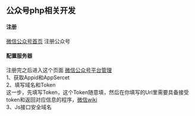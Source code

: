 公众号php相关开发
--
#### 注册
<a href = 'https://mp.weixin.qq.com'>微信公众号首页</a>  注册公众号
#### 配置服务器
注册完之后进入这个页面 <a href = 'https://mp.weixin.qq.com/debug/cgi-bin/sandboxinfo?action=showinfo&t=sandbox/index'>微信公众号平台管理</a><br>
1、获取Appid和AppSercet<br>
2、填写域名和Token<br>
这一步，先填写Token，这个Token随意填，然后在你填写的Url里需要具备接受token和返回对应信息的程序，<a href='https://mp.weixin.qq.com/wiki'>微信wiki</a><br>
3、Js接口安全域名
